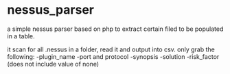 # nessus_parser
a simple nessus parser based on php to extract certain filed to be populated in a table.

it scan for all .nessus in a folder, read it and output into csv.
only grab the following:
-plugin_name
-port and protocol
-synopsis
-solution
-risk_factor (does not include value of none)
